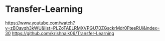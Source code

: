 # Transfer-Learning
https://www.youtube.com/watch?v=zBOavqh3kWU&list=PLZoTAELRMXVPGU70ZGsckrMdr0FteeRUi&index=30
https://github.com/krishnaik06/Transfer-Learning

